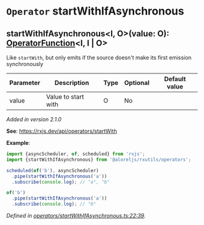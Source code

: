 # `Operator` startWithIfAsynchronous

## startWithIfAsynchronous\<I, O>(value: O): [OperatorFunction](https://rxjs.dev/api/index/interface/OperatorFunction)\<I, I | O>

Like <code>startWith</code>, but only emits if the source doesn't make its first emission synchronously

| **Parameter** | **Description** | **Type** | **Optional** | **Default value** |
|---------------|-----------------|----------|--------------|-------------------|
| value | Value to start with | <span>O</span> | No |  |

*Added in version 2.1.0*

**See**: https://rxjs.dev/api/operators/startWith

**Example**:
```typescript
import {asyncScheduler, of, scheduled} from 'rxjs';
import {startWithIfAsynchronous} from '@aloreljs/rxutils/operators';

scheduled(of('b'), asyncScheduler)
  .pipe(startWithIfAsynchronous('a'))
  .subscribe(console.log); // "a", "b"

of('b')
  .pipe(startWithIfAsynchronous('a'))
  .subscribe(console.log); // "b"
```

*Defined in [operators/startWithIfAsynchronous.ts:22:39](https://github.com/Alorel/rxutils/blob/93f4d1c/projects/rxutils/operators/startWithIfAsynchronous.ts#L22).*